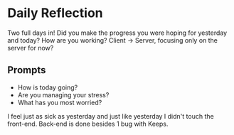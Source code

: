 # Daily Reflection
Two full days in! Did you make the progress you were hoping for yesterday and today? How are you working? Client -> Server, focusing only on the server for now?  

## Prompts
- How is today going? 
- Are you managing your stress?
- What has you most worried?

I feel just as sick as yesterday and just like yesterday I didn't touch the front-end. Back-end is done besides 1 bug with Keeps.